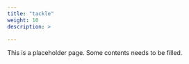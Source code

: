 ```yaml
---
title: "tackle"
weight: 10
description: >
  
---
```


This is a placeholder page. Some contents needs to be filled.
